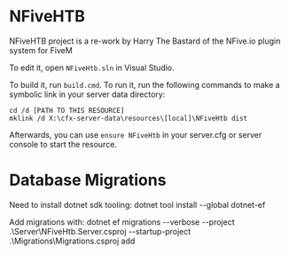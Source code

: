 # NFiveHTB

NFiveHTB project is a re-work by Harry The Bastard of the NFive.io plugin system for FiveM

To edit it, open `NFiveHtb.sln` in Visual Studio.

To build it, run `build.cmd`. To run it, run the following commands to make a symbolic link in your server data directory:

```dos
cd /d [PATH TO THIS RESOURCE]
mklink /d X:\cfx-server-data\resources\[local]\NFiveHtb dist
```

Afterwards, you can use `ensure NFiveHtb` in your server.cfg or server console to start the resource.


# Database Migrations
Need to install dotnet sdk tooling:
dotnet tool install --global dotnet-ef

Add migrations with:
dotnet ef migrations --verbose --project .\Server\NFiveHtb.Server.csproj --startup-project .\Migrations\Migrations.csproj add <Migration Name>

